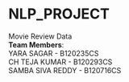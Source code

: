 # NLP_PROJECT
Movie Review Data<br />
<b>Team Members</b>:<br />
YARA SAGAR - B120235CS<br />
CH TEJA KUMAR - B120293CS<br />
SAMBA SIVA REDDY - B120716CS<br />
